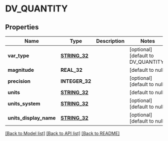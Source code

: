 # DV_QUANTITY

## Properties
Name | Type | Description | Notes
------------ | ------------- | ------------- | -------------
**var_type** | [**STRING_32**](STRING_32.md) |  | [optional] [default to DV_QUANTITY]
**magnitude** | **REAL_32** |  | [default to null]
**precision** | **INTEGER_32** |  | [optional] [default to null]
**units** | [**STRING_32**](STRING_32.md) |  | [default to null]
**units_system** | [**STRING_32**](STRING_32.md) |  | [optional] [default to null]
**units_display_name** | [**STRING_32**](STRING_32.md) |  | [optional] [default to null]

[[Back to Model list]](../README.md#documentation-for-models) [[Back to API list]](../README.md#documentation-for-api-endpoints) [[Back to README]](../README.md)


